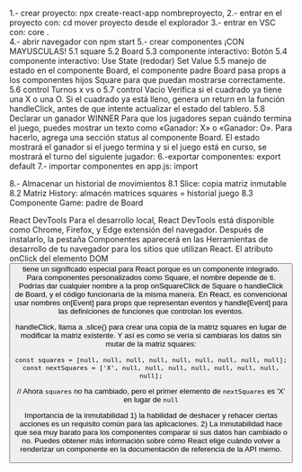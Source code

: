 1.- crear proyecto:
npx create-react-app nombreproyecto,
2.- entrar en el proyecto con:
cd mover proyecto desde el explorador
3.- entrar en VSC con:
core .  
4.- abrir navegador con
npm start
5.- crear componentes ¡CON MAYUSCULAS!
5.1 square
5.2 Board
5.3 componente interactivo: Botón
5.4 componente interactivo: Use State (redodar) Set Value
5.5 manejo de estado en el componente Board, el componente padre Board pasa props a los componentes hijos Square para que puedan mostrarse correctamente.
5.6 control Turnos x vs o
5.7 control Vacio Verifica si el cuadrado ya tiene una X o una O. Si el cuadrado ya está lleno, genera un return en la función handleClick, antes de que intente actualizar el estado del tablero.
5.8 Declarar un ganador
WINNER Para que los jugadores sepan cuándo termina el juego, puedes mostrar un texto como «Ganador: X» o «Ganador: O». Para hacerlo, agrega una sección status al componente Board. El estado mostrará el ganador si el juego termina y si el juego está en curso, se mostrará el turno del siguiente jugador:
6.-exportar componentes:
export default
7.- importar componentes en app.js:
import

8.- Almacenar un historial de movimientos
8.1 Slice: copia matriz inmutable
8.2 Matriz History: almacén matrices squares = historial juego
8.3 Componente Game: padre de Board

React DevTools
Para el desarrollo local, React DevTools está disponible como Chrome, Firefox, y Edge extensión del navegador. Después de instalarlo, la pestaña Componentes aparecerá en las Herramientas de desarrollo de tu navegador para los sitios que utilizan React.
El atributo onClick del elemento DOM <button> tiene un significado especial para React porque es un componente integrado. Para componentes personalizados como Square, el nombre depende de ti. Podrías dar cualquier nombre a la prop onSquareClick de Square o handleClick de Board, y el código funcionaría de la misma manera. En React, es convencional usar nombres on[Event] para props que representan eventos y handle[Event] para las definiciones de funciones que controlan los eventos.

handleClick, llama a .slice() para crear una copia de la matriz squares en lugar de modificar la matriz existente.
Y así es como se vería si cambiaras los datos sin mutar de la matriz squares:

    const squares = [null, null, null, null, null, null, null, null, null];
    const nextSquares = ['X', null, null, null, null, null, null, null, null];

// Ahora `squares` no ha cambiado, pero el primer elemento de `nextSquares` es 'X' en lugar de `null`

Importancia de la inmutabilidad 1) la habilidad de deshacer y rehacer ciertas acciones es un requisito común para las aplicaciones. 2) La inmutabilidad hace que sea muy barato para los componentes comparar si sus datos han cambiado o no. Puedes obtener más información sobre cómo React elige cuándo volver a renderizar un componente en la documentación de referencia de la API memo.
